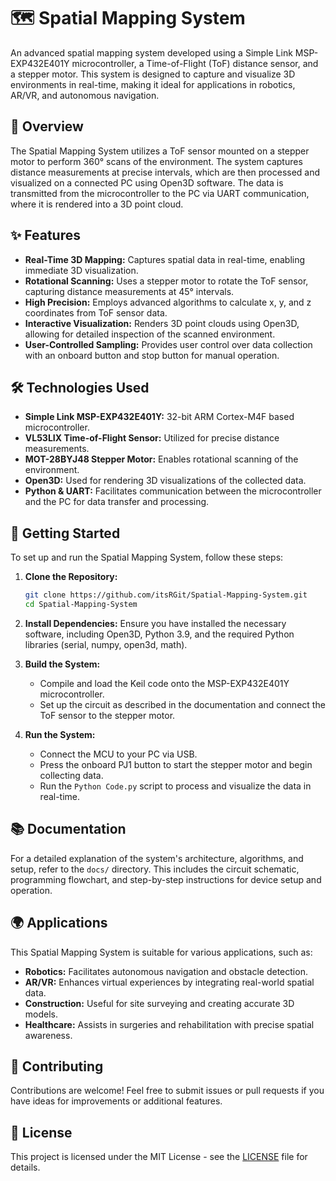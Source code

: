 # 🗺️ Spatial Mapping System

An advanced spatial mapping system developed using a Simple Link MSP-EXP432E401Y microcontroller, a Time-of-Flight (ToF) distance sensor, and a stepper motor. This system is designed to capture and visualize 3D environments in real-time, making it ideal for applications in robotics, AR/VR, and autonomous navigation.

## 🧭 Overview

The Spatial Mapping System utilizes a ToF sensor mounted on a stepper motor to perform 360° scans of the environment. The system captures distance measurements at precise intervals, which are then processed and visualized on a connected PC using Open3D software. The data is transmitted from the microcontroller to the PC via UART communication, where it is rendered into a 3D point cloud.

## ✨ Features

- **Real-Time 3D Mapping:** Captures spatial data in real-time, enabling immediate 3D visualization.
- **Rotational Scanning:** Uses a stepper motor to rotate the ToF sensor, capturing distance measurements at 45° intervals.
- **High Precision:** Employs advanced algorithms to calculate x, y, and z coordinates from ToF sensor data.
- **Interactive Visualization:** Renders 3D point clouds using Open3D, allowing for detailed inspection of the scanned environment.
- **User-Controlled Sampling:** Provides user control over data collection with an onboard button and stop button for manual operation.

## 🛠️ Technologies Used

- **Simple Link MSP-EXP432E401Y:** 32-bit ARM Cortex-M4F based microcontroller.
- **VL53LIX Time-of-Flight Sensor:** Utilized for precise distance measurements.
- **MOT-28BYJ48 Stepper Motor:** Enables rotational scanning of the environment.
- **Open3D:** Used for rendering 3D visualizations of the collected data.
- **Python & UART:** Facilitates communication between the microcontroller and the PC for data transfer and processing.

## 🚀 Getting Started

To set up and run the Spatial Mapping System, follow these steps:

1. **Clone the Repository:**
    ```bash
    git clone https://github.com/itsRGit/Spatial-Mapping-System.git
    cd Spatial-Mapping-System
    ```

2. **Install Dependencies:**
   Ensure you have installed the necessary software, including Open3D, Python 3.9, and the required Python libraries (serial, numpy, open3d, math).

3. **Build the System:**
    - Compile and load the Keil code onto the MSP-EXP432E401Y microcontroller.
    - Set up the circuit as described in the documentation and connect the ToF sensor to the stepper motor.

4. **Run the System:**
    - Connect the MCU to your PC via USB.
    - Press the onboard PJ1 button to start the stepper motor and begin collecting data.
    - Run the `Python Code.py` script to process and visualize the data in real-time.

## 📚 Documentation

For a detailed explanation of the system's architecture, algorithms, and setup, refer to the `docs/` directory. This includes the circuit schematic, programming flowchart, and step-by-step instructions for device setup and operation.

## 🌍 Applications

This Spatial Mapping System is suitable for various applications, such as:
- **Robotics:** Facilitates autonomous navigation and obstacle detection.
- **AR/VR:** Enhances virtual experiences by integrating real-world spatial data.
- **Construction:** Useful for site surveying and creating accurate 3D models.
- **Healthcare:** Assists in surgeries and rehabilitation with precise spatial awareness.

## 🤝 Contributing

Contributions are welcome! Feel free to submit issues or pull requests if you have ideas for improvements or additional features.

## 📜 License

This project is licensed under the MIT License - see the [LICENSE](LICENSE) file for details.
